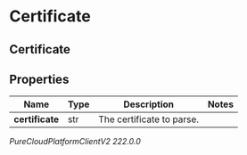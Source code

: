# Certificate

## Certificate

## Properties

|Name | Type | Description | Notes|
|------------ | ------------- | ------------- | -------------|
| **certificate** | str | The certificate to parse. | |



_PureCloudPlatformClientV2 222.0.0_
